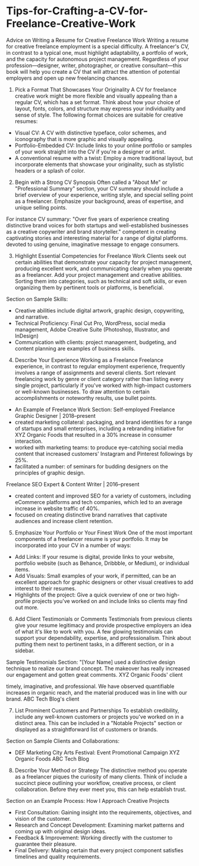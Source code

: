 # Tips-for-Crafting-a-CV-for-Freelance-Creative-Work
Advice on Writing a Resume for Creative Freelance Work
Writing a resume for creative freelance employment is a special difficulty. A freelancer's CV, in contrast to a typical one, must highlight adaptability, a portfolio of work, and the capacity for autonomous project management. Regardless of your profession—designer, writer, photographer, or creative consultant—this book will help you create a CV that will attract the attention of potential employers and open up new freelancing chances.

1. Pick a Format That Showcases Your Originality
A CV for freelance creative work might be more flexible and visually appealing than a regular CV, which has a set format. Think about how your choice of layout, fonts, colors, and structure may express your individuality and sense of style. The following format choices are suitable for creative resumes:

- Visual CV: A CV with distinctive typeface, color schemes, and iconography that is more graphic and visually appealing.
- Portfolio-Embedded CV: Include links to your online portfolio or samples of your work straight into the CV if you're a designer or artist.
- A conventional resume with a twist: Employ a more traditional layout, but incorporate elements that showcase your originality, such as stylistic headers or a splash of color.

2. Begin with a Strong CV Synopsis
Often called a "About Me" or "Professional Summary" section, your CV summary should include a brief overview of your experience, writing style, and special selling point as a freelancer. Emphasize your background, areas of expertise, and unique selling points.

For instance CV summary: "Over five years of experience creating distinctive brand voices for both startups and well-established businesses as a creative copywriter and brand storyteller." competent in creating captivating stories and interesting material for a range of digital platforms. devoted to using genuine, imaginative message to engage consumers.

3. Highlight Essential Competencies for Freelance Work
Clients seek out certain abilities that demonstrate your capacity for project management, producing excellent work, and communicating clearly when you operate as a freelancer. Add your project management and creative abilities. Sorting them into categories, such as technical and soft skills, or even organizing them by pertinent tools or platforms, is beneficial.

Section on Sample Skills:
- Creative abilities include digital artwork, graphic design, copywriting, and narrative.
- Technical Proficiency: Final Cut Pro, WordPress, social media management, Adobe Creative Suite (Photoshop, Illustrator, and InDesign)
- Communication with clients: project management, budgeting, and content planning are examples of business skills.

4. Describe Your Experience Working as a Freelance
Freelance experience, in contrast to regular employment experience, frequently involves a range of assignments and several clients. Sort relevant freelancing work by genre or client category rather than listing every single project, particularly if you've worked with high-impact customers or well-known businesses. To draw attention to certain accomplishments or noteworthy results, use bullet points.

- An Example of Freelance Work Section: Self-employed Freelance Graphic Designer | 2018–present
- created marketing collateral: packaging, and brand identities for a range of startups and small enterprises, including a rebranding initiative for XYZ Organic Foods that resulted in a 30% increase in consumer interaction.
- worked with marketing teams: to produce eye-catching social media content that increased customers' Instagram and Pinterest followings by 25%.
- facilitated a number: of seminars for budding designers on the principles of graphic design.


Freelance SEO Expert & Content Writer | 2016–present

- created content and improved SEO for a variety of customers, including eCommerce platforms and tech companies, which led to an average increase in website traffic of 40%.
- focused on creating distinctive brand narratives that captivate audiences and increase client retention.

5. Emphasize Your Portfolio or Your Finest Work
One of the most important components of a freelancer resume is your portfolio. It may be incorporated into your CV in a number of ways:

- Add Links: If your resume is digital, provide links to your website, portfolio website (such as Behance, Dribbble, or Medium), or individual items.
- Add Visuals: Small examples of your work, if permitted, can be an excellent approach for graphic designers or other visual creatives to add interest to their resumes.
- Highlights of the project: Give a quick overview of one or two high-profile projects you've worked on and include links so clients may find out more.

6. Add Client Testimonials or Comments
Testimonials from previous clients give your resume legitimacy and provide prospective employers an idea of what it's like to work with you. A few glowing testimonials can support your dependability, expertise, and professionalism. Think about putting them next to pertinent tasks, in a different section, or in a sidebar.

Sample Testimonials Section: "[Your Name] used a distinctive design technique to realize our brand concept. The makeover has really increased our engagement and gotten great comments. XYZ Organic Foods' client

timely, imaginative, and professional. We have observed quantifiable increases in organic reach, and the material produced was in line with our brand. ABC Tech Blog's client

7. List Prominent Customers and Partnerships
To establish credibility, include any well-known customers or projects you've worked on in a distinct area. This can be included in a "Notable Projects" section or displayed as a straightforward list of customers or brands.

Section on Sample Clients and Collaborations:
- DEF Marketing City Arts Festival: Event Promotional Campaign XYZ Organic Foods ABC Tech Blog

8. Describe Your Method or Strategy
The distinctive method you operate as a freelancer piques the curiosity of many clients. Think of include a succinct piece outlining your workflow, creative process, or client collaboration. Before they ever meet you, this can help establish trust.

Section on an Example Process: How I Approach Creative Projects

- First Consultation: Gaining insight into the requirements, objectives, and vision of the customer.
- Research and Concept Development: Examining market patterns and coming up with original design ideas.
- Feedback & Improvement: Working directly with the customer to guarantee their pleasure.
- Final Delivery: Making certain that every project component satisfies timelines and quality requirements.
